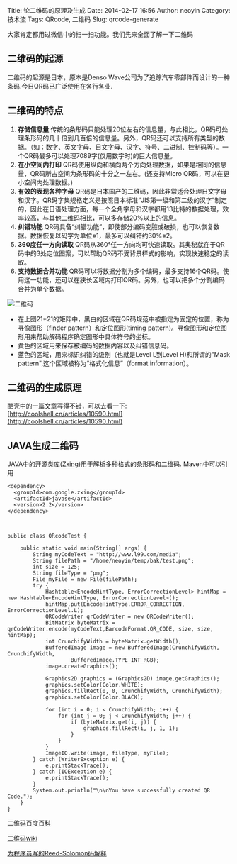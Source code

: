 Title: 论二维码的原理及生成
Date: 2014-02-17 16:56
Author: neoyin
Category: 技术流
Tags: QRcode, 二维码
Slug: qrcode-generate

<div style="display: none;">
[hollister t shirt](http://www.daydayask.com/hollister-pas-cher/)

</div>
</p>
大家肯定都用过微信中的扫一扫功能。我们先来全面了解一下二维码

二维码的起源
------------

二维码的起源是日本，原本是Denso
Wave公司为了追踪汽车零部件而设计的一种条码.今日QR码已广泛使用在各行各业.

二维码的特点
------------

1.  **存储信息量**
    传统的条形码只能处理20位左右的信息量，与此相比，QR码可处理条形码的几十倍到几百倍的信息量。另外，QR码还可以支持所有类型的数据。（如：数字、英文字母、日文字母、汉字、符号、二进制、控制码等）。一个QR码最多可以处理7089字(仅用数字时)的巨大信息量。
2.  **在小空间内打印**
    QR码使用纵向和横向两个方向处理数据，如果是相同的信息量，QR码所占空间为条形码的十分之一左右。(还支持Micro
    QR码，可以在更小空间内处理数据。)
3.  **有效的表现各种字母**
    QR码是日本国产的二维码，因此非常适合处理日文字母和汉字。QR码字集规格定义是按照日本标准“JIS第一级和第二级的汉字”制定的，因此在日语处理方面，每一个全角字母和汉字都用13比特的数据处理，效率较高，与其他二维码相比，可以多存储20%以上的信息。
4.  **纠错功能**
    QR码具备“纠错功能”，即使部分编码变脏或破损，也可以恢复数据。数据恢复以码字为单位※1，最多可以纠错约30%※2。
5.  **360度任一方向读取**
    QR码从360°任一方向均可快速读取。其奥秘就在于QR码中的3处定位图案，可以帮助QR码不受背景样式的影响，实现快速稳定的读取。
6.  **支持数据合并功能**
    QR码可以将数据分割为多个编码，最多支持16个QR码。使用这一功能，还可以在狭长区域内打印QR码。另外，也可以把多个分割编码合并为单个数据。

![二维码](http://e.hiphotos.bdimg.com/album/s%3D550%3Bq%3D90%3Bc%3Dxiangce%2C100%2C100/sign=66197a630b24ab18e416e13205c197f0/d1160924ab18972be0789f8fe4cd7b899e510a30.jpg?referer=7eef5c76718da9771738b21b76ef&x=.jpg)

-   在上图21\*21的矩阵中，黑白的区域在QR码规范中被指定为固定的位置，称为寻像图形（finder
    pattern）和定位图形(timing
    pattern)。寻像图形和定位图形用来帮助解码程序确定图形中具体符号的坐标。
-   黄色的区域用来保存被编码的数据内容以及纠错信息码。
-   蓝色的区域，用来标识纠错的级别（也就是Level L到Level H)和所谓的"Mask
    pattern",这个区域被称为“格式化信息”（format information）。

<!--more-->

二维码的生成原理
----------------

酷壳中的一篇文章写得不错，可以去看一下:[http://coolshell.cn/articles/10590.html](http://coolshell.cn/articles/10590.html)

JAVA生成二维码
--------------

JAVA中的开源类库([Zxing](https://github.com/zxing/zxing))用于解析多种格式的条形码和二维码.
Maven中可以引用

    <dependency>
      <groupId>com.google.zxing</groupId>
      <artifactId>javase</artifactId>
      <version>2.2</version>
    </dependency>



    public class QRcodeTest {

        public static void main(String[] args) {
            String myCodeText = "http://www.l99.com/media";
            String filePath = "/home/neoyin/temp/bak/test.png";
            int size = 125;
            String fileType = "png";
            File myFile = new File(filePath);
            try {
                Hashtable<EncodeHintType, ErrorCorrectionLevel> hintMap = new Hashtable<EncodeHintType, ErrorCorrectionLevel>();
                hintMap.put(EncodeHintType.ERROR_CORRECTION, ErrorCorrectionLevel.L);
                QRCodeWriter qrCodeWriter = new QRCodeWriter();
                BitMatrix byteMatrix = qrCodeWriter.encode(myCodeText,BarcodeFormat.QR_CODE, size, size, hintMap);
                int CrunchifyWidth = byteMatrix.getWidth();
                BufferedImage image = new BufferedImage(CrunchifyWidth, CrunchifyWidth,
                        BufferedImage.TYPE_INT_RGB);
                image.createGraphics();

                Graphics2D graphics = (Graphics2D) image.getGraphics();
                graphics.setColor(Color.WHITE);
                graphics.fillRect(0, 0, CrunchifyWidth, CrunchifyWidth);
                graphics.setColor(Color.BLACK);

                for (int i = 0; i < CrunchifyWidth; i++) {
                    for (int j = 0; j < CrunchifyWidth; j++) {
                        if (byteMatrix.get(i, j)) {
                            graphics.fillRect(i, j, 1, 1);
                        }
                    }
                }
                ImageIO.write(image, fileType, myFile);
            } catch (WriterException e) {
                e.printStackTrace();
            } catch (IOException e) {
                e.printStackTrace();
            }
            System.out.println("\n\nYou have successfully created QR Code.");
        }    
    }

[二维码百度百科](http://www.baike.com/wiki/%E4%BA%8C%E7%BB%B4%E7%A0%81)

[二维码wiki](http://zh.wikipedia.org/wiki/QR%E7%A0%81)

[为程序员写的Reed-Solomon码解释](http://www.felix021.com/blog/read.php?2116)
